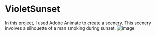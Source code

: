 # VioletSunset
In this project, I used Adobe Animate to  create a scenery. This scenery involves  a silhouette of a man smoking during sunset.
![image](https://github.com/user-attachments/assets/f7ea070b-3290-427f-8710-d566957a7206)
